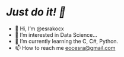 # _Just do it! 🦾_

- 👋 Hi, I’m @esrakocx
- 👀 I’m interested in Data Science...
- 🌱 I’m currently learning the C, C#, Python.
- 📫 How to reach me eocesra@gmail.com

<!---
esrakocx/esrakocx is a ✨ special ✨ repository because its `README.md` (this file) appears on your GitHub profile.
You can click the Preview link to take a look at your changes.
--->
